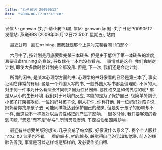 ```yaml
---
title: "丸子日记 20090612"
date: "2009-06-12 02:41:00"
---
```


发信人: gonwan (丸子·请让我飞翔), 信区: gonwan
标 题: 丸子日记 20090612 发信站: 燕曦BBS (2009年06月12日22:51:01 星期五), 站内

    最近公司一直在training, 而我就是那个上课时无聊看闲书的那个.

    六月中了, 按计划是月底要看完某三本砖头. 但是由于低估了第一本砖头的难度, 且要准备training 的缘故, 导致现在一本也没有看完.     事情就是这样, 我们会制定计划, 即使大多数时候计划完全都没用. 但是, 下一次, 我们还是会定计划.

    所谓的闲书, 是某本心理学方面的书. 心理学的书好像看的已经是第三本了, 事实证明它非常的有用. 这是一个外国人写的书, 一般外国人写书都会偏理论. 不同的人, 对于同一件事为什么看法会不同呢? 因为性格因素. 那性格又是如何养成的呢? 那是从从小的生长环境. 我们对于环境的反应, 本能的是为了保护自己. 很简单的例子, 小孩子打架被欺负. 一位妈妈对孩子说, 别人打你, 你也打他. 另一位妈妈对孩子说, 妈妈帮你找那孩子去. 可能同样能达到保护自己的结果, 但是对于孩子的影响却不一样, 而这些不一样就对以后的性格取向产生了影响.
    很多时候, 我们要客观的看到问题, "旁观"而不是"参与", 所谓旁观者清, 不要被性格因素影响.

    最近有些想要关版的想法. 几乎变成了帖文版, 好像没什么意义了. 找个个人版挂个b2, b3 似乎也不错.
    看的越多, 听的越多, 越觉得自己的无知和低俗. 前人的经验告诉我, 事情是可以这样或是那样的, 没必要作茧自缚.
